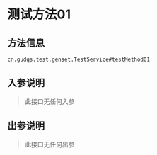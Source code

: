 # 测试方法01
## 方法信息
```
cn.gudqs.test.genset.TestService#testMethod01
```
## 入参说明
> 此接口无任何入参


## 出参说明
> 此接口无任何出参




